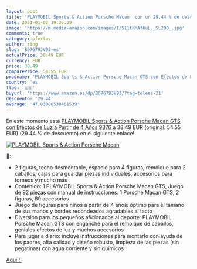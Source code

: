 ```yaml
---
layout: post
title: 'PLAYMOBIL Sports & Action Porsche Macan  con un 29.44 % de descuento'
date: 2021-01-02 19:36:39
image: 'https://m.media-amazon.com/images/I/511tKMAfkuL._SL200_.jpg'
comments: true
category: ofertas
author: ring
slug: 'B07679JV93-es'
actualPrice: 38.49 EUR
currency: EUR
price: 38.49
comparePrice: 54.55 EUR
prodname: 'PLAYMOBIL Sports & Action Porsche Macan GTS con Efectos de Luz  a Partir de 4 Años  9376 '
country: 'es'
flag: '🇪🇸'
buyurl: 'https://www.amazon.es/dp/B07679JV93/?tag=tolees-21'
descuento: '29.44'
average: '47.83086538461539'
---
```


En este momento está [PLAYMOBIL Sports & Action Porsche Macan GTS con Efectos de Luz  a Partir de 4 Años  9376 ](https://www.amazon.es/dp/B07679JV93/?tag=tolees-21) a 38.49 EUR (original: 54.55 EUR) (29.44 %  de descuento) en el siguiente enlace!

[![PLAYMOBIL Sports & Action Porsche Macan ](https://m.media-amazon.com/images/I/511tKMAfkuL._SL200_.jpg)](https://www.amazon.es/dp/B07679JV93/?tag=tolees-21)

🔎:

- 2 figuras, techo desmontable, espacio para 4 figuras, remolque para 2 caballos, cajas para guardar piezas individuales, accesorios para torneos y mucho más
- Contenido: 1 PLAYMOBIL Sports & Action Porsche Macan GTS, Juego de 92 piezas con manual de instrucciones: 1 Porsche Macan GTS, 2 figuras, 89 accesorios
- Juego de figuras para niños a partir de 4 años: óptimo para el tamaño de sus manos y bordes redondeados agradables al tacto
- Diversión para los pequeños aficionados al deporte: PLAYMOBIL Porsche Macan GTS con enganche para el remolque de caballos, geniales efectos de luz y muchos accesorios
- Para jugar a diario: incluye instrucciones para montarlo con ayuda de los padres, alta calidad y diseño robusto, limpieza de las piezas (sin pegatinas) con agua corriente y sin químicos

[Aquí!!!](https://www.amazon.es/dp/B07679JV93/?tag=tolees-21)
